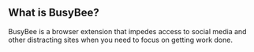 ## What is BusyBee?

BusyBee is a browser extension that impedes access to social media and other distracting sites when you need to focus on getting work done.